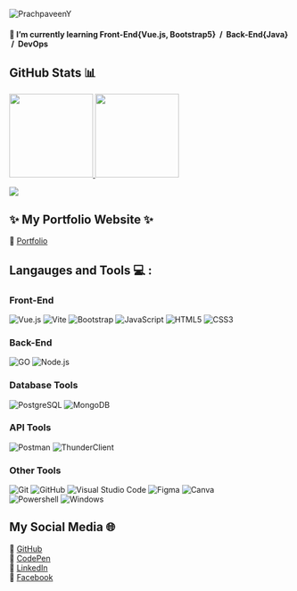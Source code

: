 ![PrachpaveenY](https://readme-typing-svg.herokuapp.com?font=Inter&color=64ffda&size=30&weight=700&lines=Hi~~+I'm+Prachpaveen+Y;Welcome+^^)
#### 🌱 I’m currently learning Front-End{Vue.js, Bootstrap5} &nbsp;/&nbsp; Back-End{Java} &nbsp;/&nbsp; DevOps

## GitHub Stats :bar_chart:
<a href="https://github.com/PrachpaveenY/PrachpaveenY">
  <img height="150em" src="https://github-readme-stats.vercel.app/api/top-langs/?username=PrachpaveenY&exclude_repo=KNN-Image-Classification&show_icons=true&hide_border=true&layout=compact&langs_count=8"/>
</a>
<a href="https://github.com/PrachpaveenY/PrachpaveenY">
  <img height="150em" src="https://github-readme-stats.vercel.app/api?username=PrachpaveenY&show_icons=true&hide_border=true&&count_private=true&include_all_commits=true" />
</a>
<p align="">  <a href="https://github.com/PrachpaveenY/github-profile-views-counter"><img src="https://komarev.com/ghpvc/?username=PrachpaveenY"></a></p>

## ✨ My Portfolio Website ✨
💖 [Portfolio](https://prachpaveeny.github.io/prachpaveen.github.io/)

## Langauges and Tools 💻 :
### Front-End
<!-- ![React.js](https://img.shields.io/badge/React-20232A?style=for-the-badge&logo=react&logoColor=61DAFB) -->
![Vue.js](https://img.shields.io/badge/Vue.js-35495E?style=for-the-badge&logo=vuedotjs&logoColor=4FC08D)
![Vite](https://img.shields.io/badge/Vite-B73BFE?style=for-the-badge&logo=vite&logoColor=FFD62E)
![Bootstrap](https://img.shields.io/badge/Bootstrap-563D7C?style=for-the-badge&logo=bootstrap&logoColor=white)
![JavaScript](https://img.shields.io/badge/javascript-%23323330.svg?style=for-the-badge&logo=javascript&logoColor=%23F7DF1E)
![HTML5](https://img.shields.io/badge/html5-%23E34F26.svg?style=for-the-badge&logo=html5&logoColor=white)
![CSS3](https://img.shields.io/badge/css3-%231572B6.svg?style=for-the-badge&logo=css3&logoColor=white)
</br>

### Back-End
![GO](https://img.shields.io/badge/go-007d9c?style=for-the-badge&logo=go&logoColor=white)
![Node.js](https://img.shields.io/badge/Node.js-339933?style=for-the-badge&logo=nodedotjs&logoColor=white)
</br>

### Database Tools
![PostgreSQL](https://img.shields.io/badge/postgresql-336791?style=for-the-badge&logo=postgresql&logoColor=white)
![MongoDB](https://img.shields.io/badge/MongoDB-4EA94B?style=for-the-badge&logo=mongodb&logoColor=white)
</br>

### API Tools
![Postman](https://img.shields.io/badge/postman-ff8e64?style=for-the-badge&logo=postman&logoColor=white)
![ThunderClient](https://img.shields.io/badge/thunderclient-6f42c1?style=for-the-badge&logo=thunderclient&logoColor=white)
</br>

### Other Tools
![Git](https://img.shields.io/badge/git-%23F05033.svg?style=for-the-badge&logo=git&logoColor=white)
![GitHub](https://img.shields.io/badge/github-%23121011.svg?style=for-the-badge&logo=github&logoColor=white)
![Visual Studio Code](https://img.shields.io/badge/Visual%20Studio%20Code-0078d7.svg?style=for-the-badge&logo=visual-studio-code&logoColor=white)
![Figma](https://img.shields.io/badge/Figma-F24E1E?style=for-the-badge&logo=figma&logoColor=white)
![Canva](https://img.shields.io/badge/Canva-%2300C4CC.svg?&style=for-the-badge&logo=Canva&logoColor=white)</br>
![Powershell](https://img.shields.io/badge/powershell-5391FE?style=for-the-badge&logo=powershell&logoColor=white)
![Windows](https://img.shields.io/badge/windows%20terminal-4D4D4D?style=for-the-badge&logo=windows%20terminal&logoColor=white)
</br>

## My Social Media 🌐
💖 [GitHub](https://github.com/PrachpaveenY)</br>
💖 [CodePen](https://codepen.io/PrachpaveenY/)</br>
💖 [LinkedIn](https://www.linkedin.com/in/prachpaveen-y-225aa01b8/)</br>
💖 [Facebook](https://www.facebook.com/prachpaveen/)</br>

<!--
**PrachpaveenY/PrachpaveenY** is a ✨ _special_ ✨ repository because its `README.md` (this file) appears on your GitHub profile.

Here are some ideas to get you started:

- 🔭 I’m currently working on ...
- 🌱 I’m currently learning ...
- 👯 I’m looking to collaborate on ...
- 🤔 I’m looking for help with ...
- 💬 Ask me about ...
- 📫 How to reach me: ...
- 😄 Pronouns: ...
- ⚡ Fun fact: ...
-->
